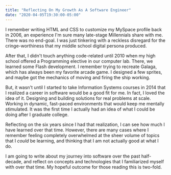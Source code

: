 ```yaml
---
title: "Reflecting On My Growth As A Software Engineer"
date: "2020-04-05T19:30:00-05:00"
---
```


I remember writing HTML and CSS to customize my MySpace profile back in 2006, an experience I'm sure many late-stage Millennials share with me. There was no end-goal. I was just tinkering with a reckless disregard for the cringe-worthiness that my middle school digital persona produced.

After that, I didn't touch anything code-related until 2010 when my high school offered a Programming elective in our computer lab. There, we learned some Flash development. I remember trying to recreate Galaga, which has always been my favorite arcade game. I designed a few sprites, and maybe got the mechanics of moving and firing the ship working.

But, it wasn't until I started to take Information Systems courses in 2014 that I realized a career in software would be a good fit for me. In fact, I loved the idea of it. Designing and building solutions for real problems at scale. Working in dynamic, fast-paced environments that would keep me mentally stimulated. It was the first time I actually had an idea of what I could be doing after I graduate college.

Reflecting on the six years since I had that realization, I can see how much I have learned over that time. However, there are many cases where I remember feeling completely overwhelmed at the sheer volume of topics that I _could_ be learning, and thinking that I am not actually good at what I do.

I am going to write about my journey into software over the past half-decade, and reflect on concepts and technologies that I familiarized myself with over that time. My hopeful outcome for those reading this is two-fold.
